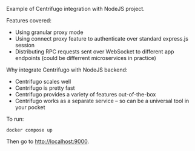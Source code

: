 Example of Centrifugo integration with NodeJS project.

Features covered:

* Using granular proxy mode
* Using connect proxy feature to authenticate over standard express.js session
* Distributing RPC requests sent over WebSocket to different app endpoints (could be differrent microservices in practice)  

Why integrate Centrifugo with NodeJS backend:

* Centrifugo scales well
* Centrifugo is pretty fast
* Centrifugo provides a variety of features out-of-the-box 
* Centrifugo works as a separate service – so can be a universal tool in your pocket

To run:

```
docker compose up
```

Then go to [http://localhost:9000](http://localhost:9000).
